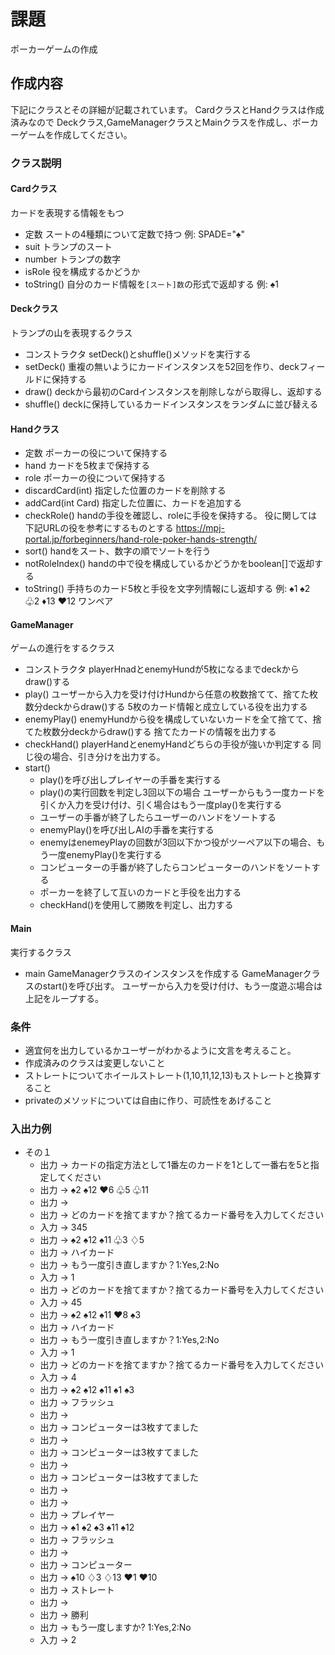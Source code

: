 # 課題

ポーカーゲームの作成

## 作成内容

下記にクラスとその詳細が記載されています。
CardクラスとHandクラスは作成済みなので
Deckクラス,GameManagerクラスとMainクラスを作成し、ポーカーゲームを作成してください。

### クラス説明

#### Cardクラス
カードを表現する情報をもつ
* 定数
  スートの4種類について定数で持つ
  例: SPADE="♠"
* suit
  トランプのスート
* number
  トランプの数字
* isRole
  役を構成するかどうか
* toString()
  自分のカード情報を`[スート]数`の形式で返却する 
  例: ♠1

#### Deckクラス
トランプの山を表現するクラス
* コンストラクタ
  setDeck()とshuffle()メソッドを実行する
* setDeck()
  重複の無いようにカードインスタンスを52回を作り、deckフィールドに保持する
* draw()
  deckから最初のCardインスタンスを削除しながら取得し、返却する
* shuffle()
  deckに保持しているカードインスタンスをランダムに並び替える

#### Handクラス
* 定数
  ポーカーの役について保持する
* hand
  カードを5枚まで保持する
* role
  ポーカーの役について保持する
* discardCard(int)
  指定した位置のカードを削除する
* addCard(int Card)
  指定した位置に、カードを追加する
* checkRole()
  handの手役を確認し、roleに手役を保持する。
  役に関しては下記URLの役を参考にするものとする
  https://mpj-portal.jp/forbeginners/hand-role-poker-hands-strength/
* sort()
  handをスート、数字の順でソートを行う
* notRoleIndex()
  handの中で役を構成しているかどうかをboolean[]で返却する
* toString()
  手持ちのカード5枚と手役を文字列情報にし返却する
  例: ♠1 ♠2 ♧2 ♦13 ♥12
     ワンペア

#### GameManager
ゲームの進行をするクラス

* コンストラクタ
  playerHnadとenemyHundが5枚になるまでdeckからdraw()する
* play()
  ユーザーから入力を受け付けHundから任意の枚数捨てて、捨てた枚数分deckからdraw()する
  5枚のカード情報と成立している役を出力する
* enemyPlay()
  enemyHundから役を構成していないカードを全て捨てて、捨てた枚数分deckからdraw()する
  捨てたカードの情報を出力する
* checkHand()
  playerHandとenemyHandどちらの手役が強いか判定する
  同じ役の場合、引き分けを出力する。
* start()
  - play()を呼び出しプレイヤーの手番を実行する
  - play()の実行回数を判定し3回以下の場合
    ユーザーからもう一度カードを引くか入力を受け付け、引く場合はもう一度play()を実行する
  - ユーザーの手番が終了したらユーザーのハンドをソートする
  - enemyPlay()を呼び出しAIの手番を実行する
  - enemyはenemeyPlayの回数が3回以下かつ役がツーペア以下の場合、もう一度enemyPlay()を実行する
  - コンピューターの手番が終了したらコンピューターのハンドをソートする
  - ポーカーを終了して互いのカードと手役を出力する
  - checkHand()を使用して勝敗を判定し、出力する

#### Main
実行するクラス

* main
  GameManagerクラスのインスタンスを作成する
  GameManagerクラスのstart()を呼び出す。
  ユーザーから入力を受け付け、もう一度遊ぶ場合は上記をループする。

### 条件
* 適宜何を出力しているかユーザーがわかるように文言を考えること。
* 作成済みのクラスは変更しないこと
* ストレートについてホイールストレート(1,10,11,12,13)もストレートと換算すること
* privateのメソッドについては自由に作り、可読性をあげること

### 入出力例

* その１
  * 出力 -> カードの指定方法として1番左のカードを1として一番右を5と指定してください
  * 出力 -> ♠2 ♠12 ♥6 ♧5 ♧11 
  * 出力 ->
  * 出力 -> どのカードを捨てますか？捨てるカード番号を入力してください
  * 入力 -> 345
  * 出力 -> ♠2 ♠12 ♠11 ♧3 ♢5 
  * 出力 -> ハイカード
  * 出力 -> もう一度引き直しますか？1:Yes,2:No
  * 入力 -> 1
  * 出力 -> どのカードを捨てますか？捨てるカード番号を入力してください
  * 入力 -> 45
  * 出力 -> ♠2 ♠12 ♠11 ♥8 ♠3 
  * 出力 -> ハイカード
  * 出力 -> もう一度引き直しますか？1:Yes,2:No
  * 入力 -> 1
  * 出力 -> どのカードを捨てますか？捨てるカード番号を入力してください
  * 入力 -> 4
  * 出力 -> ♠2 ♠12 ♠11 ♠1 ♠3 
  * 出力 -> フラッシュ
  * 出力 ->
  * 出力 -> コンピューターは3枚すてました
  * 出力 ->
  * 出力 -> コンピューターは3枚すてました
  * 出力 ->
  * 出力 -> コンピューターは3枚すてました
  * 出力 ->
  * 出力 ->
  * 出力 -> プレイヤー
  * 出力 -> ♠1 ♠2 ♠3 ♠11 ♠12
  * 出力 -> フラッシュ
  * 出力 ->
  * 出力 -> コンピューター
  * 出力 -> ♠10 ♢3 ♢13 ♥1 ♥10
  * 出力 -> ストレート
  * 出力 ->
  * 出力 -> 勝利
  * 出力 -> もう一度しますか? 1:Yes,2:No
  * 入力 -> 2

